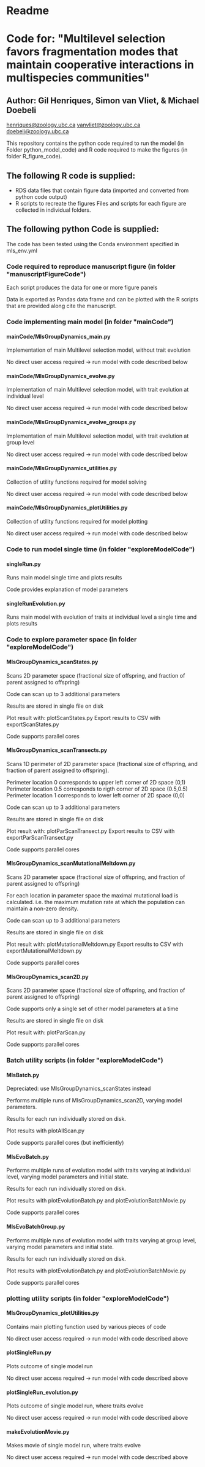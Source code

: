 # Readme
# Code for: "Multilevel selection favors fragmentation modes that maintain cooperative interactions in multispecies communities"

## Author: Gil Henriques, Simon van Vliet, & Michael Doebeli
henriques@zoology.ubc.ca
vanvliet@zoology.ubc.ca
doebeli@zoology.ubc.ca


This repository contains the python code required to run the model (in Folder python_model_code) and R code required to make the figures (in folder R_figure_code).

## The following R code is supplied:
- RDS data files that contain figure data (imported and converted from python code output)
- R scripts to recreate the figures
Files and scripts for each figure are collected in individual folders. 


## The following python Code is supplied:
The code has been tested using the Conda environment specified in mls_env.yml

### Code required to reproduce manuscript figure (in folder "manuscriptFigureCode")
Each script produces the data for one or more figure panels

Data is exported as Pandas data frame and can be plotted with the R scripts that are provided along cite the manuscript.

### Code implementing main model (in folder "mainCode")
#### mainCode/MlsGroupDynamics_main.py
Implementation of main Multilevel selection model, without trait evolution

No direct user access required -> run model with code described below

#### mainCode/MlsGroupDynamics_evolve.py
Implementation of main Multilevel selection model, with trait evolution at individual level

No direct user access required -> run model with code described below

#### mainCode/MlsGroupDynamics_evolve_groups.py
Implementation of main Multilevel selection model, with trait evolution at group level

No direct user access required -> run model with code described below

#### mainCode/MlsGroupDynamics_utilities.py
Collection of utility functions required for model solving

No direct user access required -> run model with code described below

#### mainCode/MlsGroupDynamics_plotUtilities.py
Collection of utility functions required for model plotting

No direct user access required -> run model with code described below

### Code to run model single time (in folder "exploreModelCode")
#### singleRun.py
Runs main model single time and plots results

Code provides explanation of model parameters

#### singleRunEvolution.py
Runs main model with evolution of traits at individual level a single time and plots results

### Code to explore parameter space (in folder "exploreModelCode")
#### MlsGroupDynamics_scanStates.py
Scans 2D parameter space (fractional size of offspring, and fraction of parent assigned to offspring)

Code can scan up to 3 additional parameters

Results are stored in single file on disk

Plot result with: plotScanStates.py
Export results to CSV with exportScanStates.py

Code supports parallel cores

#### MlsGroupDynamics_scanTransects.py
Scans 1D perimeter of 2D parameter space (fractional size of offspring, and fraction of parent assigned to offspring).

Perimeter location 0 corresponds to upper left corner of 2D space (0,1)
Perimeter location 0.5 corresponds to rigth corner of 2D space (0.5,0.5)
Perimeter location 1 corresponds to lower left corner of 2D space (0,0)

Code can scan up to 3 additional parameters

Results are stored in single file on disk

Plot result with: plotParScanTransect.py
Export results to CSV with exportParScanTransect.py

Code supports parallel cores

#### MlsGroupDynamics_scanMutationalMeltdown.py
Scans 2D parameter space (fractional size of offspring, and fraction of parent assigned to offspring)

For each location in parameter space the maximal mutational load is calculated. i.e. the maximum mutation rate at which the population can maintain a non-zero density.

Code can scan up to 3 additional parameters

Results are stored in single file on disk

Plot result with: plotMutationalMeltdown.py
Export results to CSV with exportMutationalMeltdown.py

Code supports parallel cores

#### MlsGroupDynamics_scan2D.py			
Scans 2D parameter space (fractional size of offspring, and fraction of parent assigned to offspring)

Code supports only a single set of other model parameters at a time

Results are stored in single file on disk

Plot result with: plotParScan.py

Code supports parallel cores

### Batch utility scripts (in folder "exploreModelCode")
#### MlsBatch.py		
Depreciated: use MlsGroupDynamics_scanStates instead

Performs multiple runs of MlsGroupDynamics_scan2D, varying model parameters.

Results for each run individually stored on disk.

Plot results with plotAllScan.py

Code supports parallel cores (but inefficiently)

#### MlsEvoBatch.py		
Performs multiple runs of evolution model with traits varying at individual level, varying model parameters and initial state.

Results for each run individually stored on disk.

Plot results with plotEvolutionBatch.py and plotEvolutionBatchMovie.py

Code supports parallel cores

#### MlsEvoBatchGroup.py		
Performs multiple runs of evolution model with traits varying at group level, varying model parameters and initial state.

Results for each run individually stored on disk.

Plot results with plotEvolutionBatch.py and plotEvolutionBatchMovie.py

Code supports parallel cores

### plotting utility scripts (in folder "exploreModelCode")
#### MlsGroupDynamics_plotUtilities.py
Contains main plotting function used by various pieces of code

No direct user access required -> run model with code described above

#### plotSingleRun.py
Plots outcome of single model run

No direct user access required -> run model with code described above

#### plotSingleRun_evolution.py
Plots outcome of single model run, where traits evolve

No direct user access required -> run model with code described above

#### makeEvolutionMovie.py
Makes movie of single model run, where traits evolve

No direct user access required -> run model with code described above
